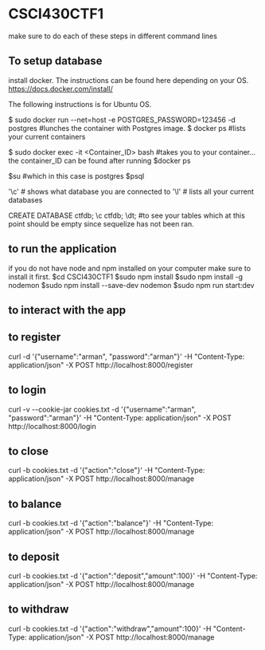 # CSCI430CTF1


make sure to do each of these steps in different command lines

## To setup database 
install docker. The instructions can be found here depending on your OS. https://docs.docker.com/install/

The following instructions is for Ubuntu OS.

$ sudo  docker run --net=host -e POSTGRES_PASSWORD=123456 -d postgres #lunches the container with Postgres image.
$ docker ps #lists your current containers

$ sudo docker exec -it <Container_ID> bash #takes you to your container... the container_ID can be found after running $docker ps

$su <Your Database> #which in this case is postgres
$psql

'\c' # shows what database you are connected to
'\l' # lists all your current databases


 CREATE DATABASE ctfdb;
 \c ctfdb;
 \dt; #to see your tables which at this point should be empty since sequelize has not been ran.




 ## to run the application 
if you do not have node and npm installed on your computer make sure to install it first.
$cd CSCI430CTF1
$sudo npm install
$sudo npm install -g nodemon
$sudo npm install --save-dev nodemon
$sudo npm run start:dev


## to interact with the app

## to register
curl -d '{"username":"arman", "password":"arman"}' -H "Content-Type: application/json" -X POST http://localhost:8000/register
## to login
curl -v --cookie-jar cookies.txt -d '{"username":"arman", "password":"arman"}' -H "Content-Type: application/json" -X POST http://localhost:8000/login
## to close 
curl -b cookies.txt -d '{"action":"close"}' -H "Content-Type: application/json" -X POST http://localhost:8000/manage
## to balance
curl -b cookies.txt -d '{"action":"balance"}' -H "Content-Type: application/json" -X POST http://localhost:8000/manage
## to deposit
curl -b cookies.txt -d '{"action":"deposit","amount":100}' -H "Content-Type: application/json" -X POST http://localhost:8000/manage
## to withdraw
curl -b cookies.txt -d '{"action":"withdraw","amount":100}' -H "Content-Type: application/json" -X POST http://localhost:8000/manage



